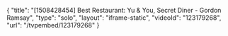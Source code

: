 {
    "title": "[1508428454] Best Restaurant: Yu & You, Secret Diner - Gordon Ramsay",
    "type": "solo",
    "layout": "iframe-static",
    "videoId": "123179268",
    "url": "\/tvpembed\/123179268"
}
